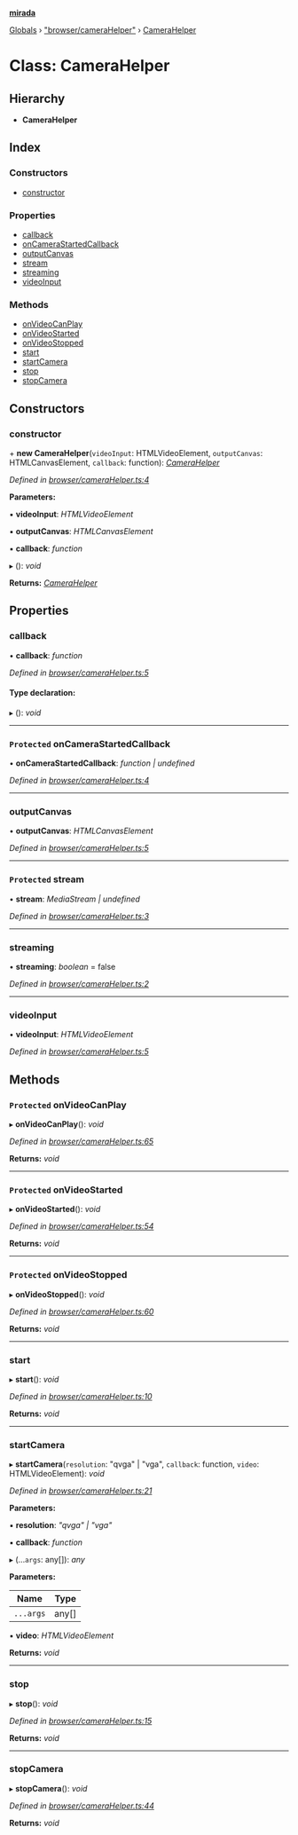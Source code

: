 **[mirada](../README.md)**

[Globals](../README.md) › ["browser/cameraHelper"](../modules/_browser_camerahelper_.md) › [CameraHelper](_browser_camerahelper_.camerahelper.md)

# Class: CameraHelper

## Hierarchy

* **CameraHelper**

## Index

### Constructors

* [constructor](_browser_camerahelper_.camerahelper.md#constructor)

### Properties

* [callback](_browser_camerahelper_.camerahelper.md#callback)
* [onCameraStartedCallback](_browser_camerahelper_.camerahelper.md#protected-oncamerastartedcallback)
* [outputCanvas](_browser_camerahelper_.camerahelper.md#outputcanvas)
* [stream](_browser_camerahelper_.camerahelper.md#protected-stream)
* [streaming](_browser_camerahelper_.camerahelper.md#streaming)
* [videoInput](_browser_camerahelper_.camerahelper.md#videoinput)

### Methods

* [onVideoCanPlay](_browser_camerahelper_.camerahelper.md#protected-onvideocanplay)
* [onVideoStarted](_browser_camerahelper_.camerahelper.md#protected-onvideostarted)
* [onVideoStopped](_browser_camerahelper_.camerahelper.md#protected-onvideostopped)
* [start](_browser_camerahelper_.camerahelper.md#start)
* [startCamera](_browser_camerahelper_.camerahelper.md#startcamera)
* [stop](_browser_camerahelper_.camerahelper.md#stop)
* [stopCamera](_browser_camerahelper_.camerahelper.md#stopcamera)

## Constructors

###  constructor

\+ **new CameraHelper**(`videoInput`: HTMLVideoElement, `outputCanvas`: HTMLCanvasElement, `callback`: function): *[CameraHelper](_browser_camerahelper_.camerahelper.md)*

*Defined in [browser/cameraHelper.ts:4](https://github.com/cancerberoSgx/mirada/blob/eecc091/mirada/src/browser/cameraHelper.ts#L4)*

**Parameters:**

▪ **videoInput**: *HTMLVideoElement*

▪ **outputCanvas**: *HTMLCanvasElement*

▪ **callback**: *function*

▸ (): *void*

**Returns:** *[CameraHelper](_browser_camerahelper_.camerahelper.md)*

## Properties

###  callback

• **callback**: *function*

*Defined in [browser/cameraHelper.ts:5](https://github.com/cancerberoSgx/mirada/blob/eecc091/mirada/src/browser/cameraHelper.ts#L5)*

#### Type declaration:

▸ (): *void*

___

### `Protected` onCameraStartedCallback

• **onCameraStartedCallback**: *function | undefined*

*Defined in [browser/cameraHelper.ts:4](https://github.com/cancerberoSgx/mirada/blob/eecc091/mirada/src/browser/cameraHelper.ts#L4)*

___

###  outputCanvas

• **outputCanvas**: *HTMLCanvasElement*

*Defined in [browser/cameraHelper.ts:5](https://github.com/cancerberoSgx/mirada/blob/eecc091/mirada/src/browser/cameraHelper.ts#L5)*

___

### `Protected` stream

• **stream**: *MediaStream | undefined*

*Defined in [browser/cameraHelper.ts:3](https://github.com/cancerberoSgx/mirada/blob/eecc091/mirada/src/browser/cameraHelper.ts#L3)*

___

###  streaming

• **streaming**: *boolean* = false

*Defined in [browser/cameraHelper.ts:2](https://github.com/cancerberoSgx/mirada/blob/eecc091/mirada/src/browser/cameraHelper.ts#L2)*

___

###  videoInput

• **videoInput**: *HTMLVideoElement*

*Defined in [browser/cameraHelper.ts:5](https://github.com/cancerberoSgx/mirada/blob/eecc091/mirada/src/browser/cameraHelper.ts#L5)*

## Methods

### `Protected` onVideoCanPlay

▸ **onVideoCanPlay**(): *void*

*Defined in [browser/cameraHelper.ts:65](https://github.com/cancerberoSgx/mirada/blob/eecc091/mirada/src/browser/cameraHelper.ts#L65)*

**Returns:** *void*

___

### `Protected` onVideoStarted

▸ **onVideoStarted**(): *void*

*Defined in [browser/cameraHelper.ts:54](https://github.com/cancerberoSgx/mirada/blob/eecc091/mirada/src/browser/cameraHelper.ts#L54)*

**Returns:** *void*

___

### `Protected` onVideoStopped

▸ **onVideoStopped**(): *void*

*Defined in [browser/cameraHelper.ts:60](https://github.com/cancerberoSgx/mirada/blob/eecc091/mirada/src/browser/cameraHelper.ts#L60)*

**Returns:** *void*

___

###  start

▸ **start**(): *void*

*Defined in [browser/cameraHelper.ts:10](https://github.com/cancerberoSgx/mirada/blob/eecc091/mirada/src/browser/cameraHelper.ts#L10)*

**Returns:** *void*

___

###  startCamera

▸ **startCamera**(`resolution`: "qvga" | "vga", `callback`: function, `video`: HTMLVideoElement): *void*

*Defined in [browser/cameraHelper.ts:21](https://github.com/cancerberoSgx/mirada/blob/eecc091/mirada/src/browser/cameraHelper.ts#L21)*

**Parameters:**

▪ **resolution**: *"qvga" | "vga"*

▪ **callback**: *function*

▸ (...`args`: any[]): *any*

**Parameters:**

Name | Type |
------ | ------ |
`...args` | any[] |

▪ **video**: *HTMLVideoElement*

**Returns:** *void*

___

###  stop

▸ **stop**(): *void*

*Defined in [browser/cameraHelper.ts:15](https://github.com/cancerberoSgx/mirada/blob/eecc091/mirada/src/browser/cameraHelper.ts#L15)*

**Returns:** *void*

___

###  stopCamera

▸ **stopCamera**(): *void*

*Defined in [browser/cameraHelper.ts:44](https://github.com/cancerberoSgx/mirada/blob/eecc091/mirada/src/browser/cameraHelper.ts#L44)*

**Returns:** *void*